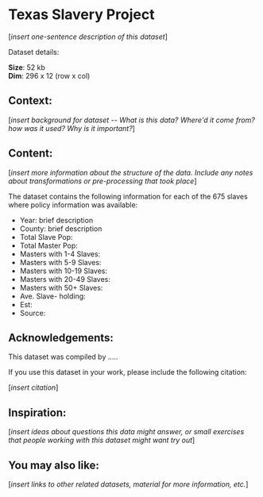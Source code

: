 # Texas Slavery Project
[_insert one-sentence description of this dataset_]

Dataset details:

__Size__: 	52 kb\
__Dim__: 	296 x 12 (row x col)


## Context:
[_insert background for dataset -- What is this data? Where'd it come from? how was it used? Why is it important?_]



## Content:

[_insert more information about the structure of the data. Include any notes about transformations or pre-processing that took place_]

The dataset contains the following information for each of the 675 slaves where policy information was available:


* Year: brief description
* County: brief description
* Total Slave Pop:
* Total Master Pop:
* Masters with 1-4 Slaves:
* Masters with 5-9 Slaves:
* Masters with 10-19 Slaves:
* Masters with 20-49 Slaves:
* Masters with 50+ Slaves:
* Ave. Slave- holding:
* Est:
* Source:

## Acknowledgements:

This dataset was compiled by ..... 

If you use this dataset in your work, please include the following citation:

[_insert citation_]


## Inspiration:

[_insert ideas about questions this data might answer, or small exercises that people working with this dataset might want try out_]


## You may also like:

[_insert links to other related datasets, material for more information, etc._]
